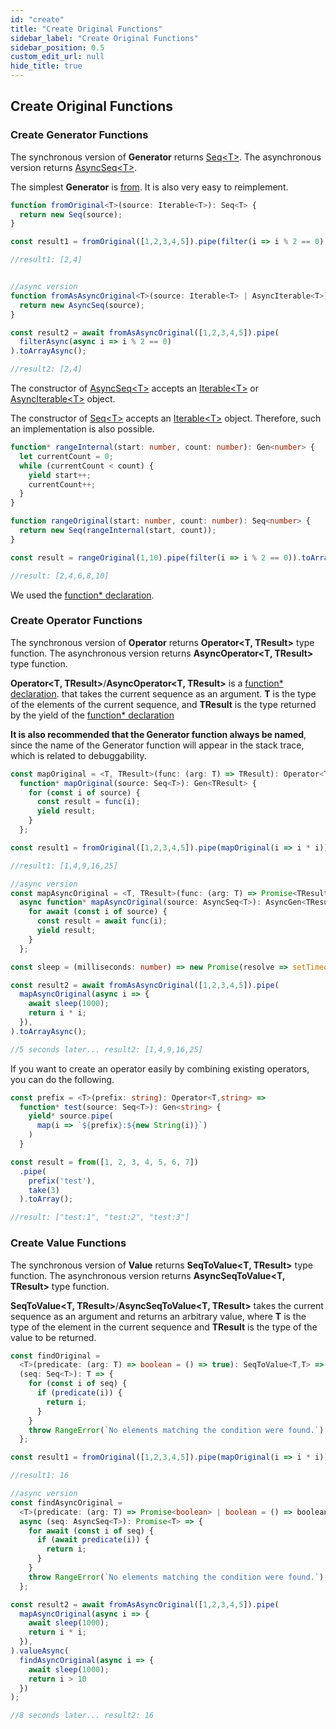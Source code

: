 ```yaml
---
id: "create"
title: "Create Original Functions"
sidebar_label: "Create Original Functions"
sidebar_position: 0.5
custom_edit_url: null
hide_title: true
---
```


## Create Original Functions

### Create Generator Functions

The synchronous version of **Generator** returns [Seq<T\>](/Seq/#seqt-object/). The asynchronous version returns [AsyncSeq<T\>](/Seq/#asyncseqt-object).

The simplest **Generator** is [from](/api/generators/#from). It is also very easy to reimplement.

```typescript
function fromOriginal<T>(source: Iterable<T>): Seq<T> {
  return new Seq(source);
}

const result1 = fromOriginal([1,2,3,4,5]).pipe(filter(i => i % 2 == 0)).toArray();

//result1: [2,4]


//async version
function fromAsAsyncOriginal<T>(source: Iterable<T> | AsyncIterable<T>): AsyncSeq<T> {
  return new AsyncSeq(source);
}

const result2 = await fromAsAsyncOriginal([1,2,3,4,5]).pipe(
  filterAsync(async i => i % 2 == 0)
).toArrayAsync();

//result2: [2,4]
```
The constructor of [AsyncSeq<T\>](/Seq/#asyncseqt-object) accepts an [Iterable<T\>](https://developer.mozilla.org/en-US/docs/Web/JavaScript/Reference/Iteration_protocols#the_iterable_protocol) or [AsyncIterable<T\>](https://developer.mozilla.org/en-US/docs/Web/JavaScript/Reference/Global_Objects/Symbol/asyncIterator) object.

The constructor of [Seq<T\>](/Seq/) accepts an [Iterable<T\>](https://developer.mozilla.org/en-US/docs/Web/JavaScript/Reference/Iteration_protocols#the_iterable_protocol) object. Therefore, such an implementation is also possible.

```typescript
function* rangeInternal(start: number, count: number): Gen<number> {
  let currentCount = 0;
  while (currentCount < count) {
    yield start++;
    currentCount++;
  }
}

function rangeOriginal(start: number, count: number): Seq<number> {
  return new Seq(rangeInternal(start, count));
}

const result = rangeOriginal(1,10).pipe(filter(i => i % 2 == 0)).toArray();

//result: [2,4,6,8,10]
```
We used the [function* declaration](https://developer.mozilla.org/en-US/docs/Web/JavaScript/Reference/Statements/function*).

### Create Operator Functions

The synchronous version of **Operator** returns **Operator<T, TResult\>** type function. The asynchronous version returns **AsyncOperator<T, TResult\>** type function.

**Operator<T, TResult\>**/**AsyncOperator<T, TResult\>** is a [function* declaration](https://developer.mozilla.org/en-US/docs/Web/JavaScript/Reference/Statements/function*).  that takes the current sequence as an argument. **T** is the type of the elements of the current sequence, and **TResult** is the type returned by the yield of the [function* declaration](https://developer.mozilla.org/en-US/docs/Web/JavaScript/Reference/Statements/function*)

**It is also recommended that the Generator function always be named**, since the name of the Generator function will appear in the stack trace, which is related to debuggability.

```typescript
const mapOriginal = <T, TResult>(func: (arg: T) => TResult): Operator<T, TResult> =>
  function* mapOriginal(source: Seq<T>): Gen<TResult> {
    for (const i of source) {
      const result = func(i);
      yield result;
    }
  };

const result1 = fromOriginal([1,2,3,4,5]).pipe(mapOriginal(i => i * i)).toArray();

//result1: [1,4,9,16,25]

//async version
const mapAsyncOriginal = <T, TResult>(func: (arg: T) => Promise<TResult>): AsyncOperator<T, TResult> =>
  async function* mapAsyncOriginal(source: AsyncSeq<T>): AsyncGen<TResult> {
    for await (const i of source) {
      const result = await func(i);
      yield result;
    }
  };

const sleep = (milliseconds: number) => new Promise(resolve => setTimeout(resolve,milliseconds));

const result2 = await fromAsAsyncOriginal([1,2,3,4,5]).pipe(
  mapAsyncOriginal(async i => {
    await sleep(1000);
    return i * i;
  }),
).toArrayAsync();

//5 seconds later... result2: [1,4,9,16,25]
```

If you want to create an operator easily by combining existing operators, you can do the following.
```typescript
const prefix = <T>(prefix: string): Operator<T,string> => 
  function* test(source: Seq<T>): Gen<string> {
    yield* source.pipe(
      map(i => `${prefix}:${new String(i)}`)
    )
  }

const result = from([1, 2, 3, 4, 5, 6, 7])
  .pipe(
    prefix('test'),
    take(3)
  ).toArray();

//result: ["test:1", "test:2", "test:3"]
```

### Create Value Functions

The synchronous version of **Value** returns **SeqToValue<T, TResult\>** type function. The asynchronous version returns **AsyncSeqToValue<T, TResult\>** type function.

**SeqToValue<T, TResult\>**/**AsyncSeqToValue<T, TResult\>** takes the current sequence as an argument and returns an arbitrary value, where **T** is the type of the element in the current sequence and **TResult** is the type of the value to be returned.

```typescript
const findOriginal =
  <T>(predicate: (arg: T) => boolean = () => true): SeqToValue<T,T> =>
  (seq: Seq<T>): T => {
    for (const i of seq) {
      if (predicate(i)) {
        return i;
      }
    }
    throw RangeError(`No elements matching the condition were found.`);
  };

const result1 = fromOriginal([1,2,3,4,5]).pipe(mapOriginal(i => i * i)).value(findOriginal(i => i > 10));

//result1: 16

//async version
const findAsyncOriginal =
  <T>(predicate: (arg: T) => Promise<boolean> | boolean = () => boolean): AsyncSeqToValue<T, T> =>
  async (seq: AsyncSeq<T>): Promise<T> => {
    for await (const i of seq) {
      if (await predicate(i)) {
        return i;
      }
    }
    throw RangeError(`No elements matching the condition were found.`);
  };

const result2 = await fromAsAsyncOriginal([1,2,3,4,5]).pipe(
  mapAsyncOriginal(async i => {
    await sleep(1000);
    return i * i;
  }),
).valueAsync(
  findAsyncOriginal(async i => {
    await sleep(1000);
    return i > 10
  })
);

//8 seconds later... result2: 16
```


